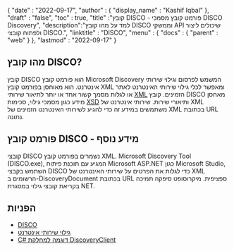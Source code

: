 {
  "date" : "2022-09-17",
  "author" : {
    "display_name" : "Kashif Iqbal"
},
  "draft" : "false",
  "toc" : true,
  "title" :"קובץ DISCO - פורמט קובץ מסמכי DISCO Discovery",
  "description":"למד על מהו קובץ DISCO וממשקי API שיכולים ליצור ולפתוח קובצי DISCO.",
  "linktitle" : "DISCO",
  "menu" : {
    "docs" : {
      "parent" : "web"
}
},
  "lastmod" : "2022-09-17"
}

## מהו קובץ DISCO?

קובץ DISCO הוא פורמט קובץ Microsoft Discovery המשמש לפרסום וגילוי שירותי אינטרנט. הוא מאוחסן בפורמט קובץ XML ומאפשר לכלי גילוי שירותי האינטרנט לאתר או לגלות מסמך קשור אחד או יותר לתיאור שירותי [XML](/he/web/xml/) הזמינים. קובץ DISCO מאחסן מידע כגון מסמכי גילוי, סכימות [XSD](/programming/xsd/) ותיאורי שירות. שירותי אינטרנט של XML משתמשים במידע זה כדי להגיע לשירותי האינטרנט הזמינים של XML בכתובת URL נתונה.

## פורמט קובץ DISCO - מידע נוסף

קובצי DISCO נשמרים בפורמט קובץ XML. Microsoft Discovery Tool (DISCO.exe), המגיע עם תוכנת פיתוח Microsoft ASP.NET כגון Microsoft Studio, השתמש בקבצי DISCO כדי לגלות את הפרטים על שירותי האינטרנט של XML הרשומים ב-DiscoveryDocument בכתובת URL ספציפית. מיקרוסופט סיפקה תמיכה בקריאת קובצי גילוי במסגרת NET.

## הפניות

* [DISCO](https://appsource.microsoft.com/en-us/product/office/WA104381894)
* [גילוי שירותי אינטרנט](https://en.wikipedia.org/wiki/Web_Services_Discovery)
* [C# דוגמה למחלקת DiscoveryClient](https://learn.microsoft.com/en-us/dotnet/api/system.web.services.discovery.discoveryclientprotocol?view=netframework-4.8)

